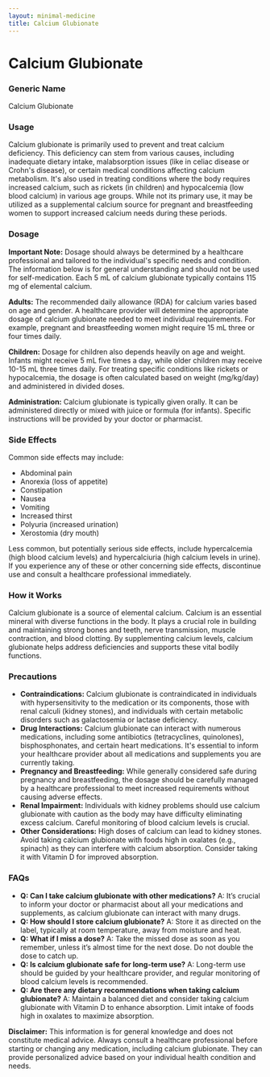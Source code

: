 ```yaml
---
layout: minimal-medicine
title: Calcium Glubionate
---
```


# Calcium Glubionate
### Generic Name
Calcium Glubionate

### Usage
Calcium glubionate is primarily used to prevent and treat calcium deficiency.  This deficiency can stem from various causes, including inadequate dietary intake, malabsorption issues (like in celiac disease or Crohn's disease), or certain medical conditions affecting calcium metabolism.  It's also used in treating conditions where the body requires increased calcium, such as rickets (in children) and hypocalcemia (low blood calcium) in various age groups. While not its primary use, it may be utilized as a supplemental calcium source for pregnant and breastfeeding women to support increased calcium needs during these periods.

### Dosage

**Important Note:**  Dosage should always be determined by a healthcare professional and tailored to the individual's specific needs and condition. The information below is for general understanding and should not be used for self-medication.  Each 5 mL of calcium glubionate typically contains 115 mg of elemental calcium.


**Adults:**  The recommended daily allowance (RDA) for calcium varies based on age and gender.  A healthcare provider will determine the appropriate dosage of calcium glubionate needed to meet individual requirements.  For example, pregnant and breastfeeding women might require 15 mL three or four times daily.

**Children:** Dosage for children also depends heavily on age and weight.  Infants might receive 5 mL five times a day, while older children may receive 10-15 mL three times daily.  For treating specific conditions like rickets or hypocalcemia, the dosage is often calculated based on weight (mg/kg/day) and administered in divided doses.


**Administration:** Calcium glubionate is typically given orally.  It can be administered directly or mixed with juice or formula (for infants).  Specific instructions will be provided by your doctor or pharmacist.

### Side Effects

Common side effects may include:

* Abdominal pain
* Anorexia (loss of appetite)
* Constipation
* Nausea
* Vomiting
* Increased thirst
* Polyuria (increased urination)
* Xerostomia (dry mouth)


Less common, but potentially serious side effects, include hypercalcemia (high blood calcium levels) and hypercalciuria (high calcium levels in urine).  If you experience any of these or other concerning side effects, discontinue use and consult a healthcare professional immediately.

### How it Works
Calcium glubionate is a source of elemental calcium.  Calcium is an essential mineral with diverse functions in the body. It plays a crucial role in building and maintaining strong bones and teeth, nerve transmission, muscle contraction, and blood clotting. By supplementing calcium levels, calcium glubionate helps address deficiencies and supports these vital bodily functions.

### Precautions

* **Contraindications:** Calcium glubionate is contraindicated in individuals with hypersensitivity to the medication or its components, those with renal calculi (kidney stones), and individuals with certain metabolic disorders such as galactosemia or lactase deficiency.
* **Drug Interactions:** Calcium glubionate can interact with numerous medications, including some antibiotics (tetracyclines, quinolones), bisphosphonates, and certain heart medications. It's essential to inform your healthcare provider about all medications and supplements you are currently taking.
* **Pregnancy and Breastfeeding:** While generally considered safe during pregnancy and breastfeeding,  the dosage should be carefully managed by a healthcare professional to meet increased requirements without causing adverse effects.
* **Renal Impairment:** Individuals with kidney problems should use calcium glubionate with caution as the body may have difficulty eliminating excess calcium. Careful monitoring of blood calcium levels is crucial.
* **Other Considerations:**  High doses of calcium can lead to kidney stones.  Avoid taking calcium glubionate with foods high in oxalates (e.g., spinach) as they can interfere with calcium absorption. Consider taking it with Vitamin D for improved absorption.


### FAQs

* **Q: Can I take calcium glubionate with other medications?** A:  It’s crucial to inform your doctor or pharmacist about all your medications and supplements, as calcium glubionate can interact with many drugs.
* **Q: How should I store calcium glubionate?** A: Store it as directed on the label, typically at room temperature, away from moisture and heat.
* **Q:  What if I miss a dose?** A: Take the missed dose as soon as you remember, unless it’s almost time for the next dose.  Do not double the dose to catch up.
* **Q:  Is calcium glubionate safe for long-term use?** A: Long-term use should be guided by your healthcare provider, and regular monitoring of blood calcium levels is recommended.
* **Q:  Are there any dietary recommendations when taking calcium glubionate?** A:  Maintain a balanced diet and consider taking calcium glubionate with Vitamin D to enhance absorption.  Limit intake of foods high in oxalates to maximize absorption.


**Disclaimer:** This information is for general knowledge and does not constitute medical advice.  Always consult a healthcare professional before starting or changing any medication, including calcium glubionate.  They can provide personalized advice based on your individual health condition and needs.
